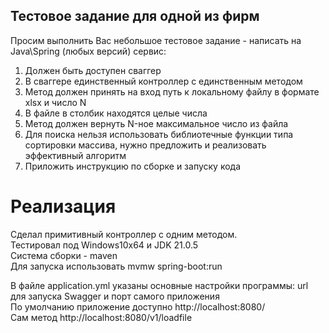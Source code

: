 ## Тестовое задание для одной из фирм

Просим выполнить Вас небольшое тестовое задание - написать на Java\Spring (любых версий) сервис:
1. Должен быть доступен сваггер
2. В сваггере единственный контроллер с единственным методом
3. Метод должен принять на вход путь к локальному файлу в формате xlsx и число N
4. В файле в столбик находятся целые числа
5. Метод должен вернуть N-ное максимальное число из файла
6. Для поиска нельзя использовать библиотечные функции типа сортировки массива, нужно предложить и реализовать эффективный алгоритм
7. Приложить инструкцию по сборке и запуску кода

# Реализация
Сделал примитивный контроллер с одним методом. 
<br>Тестировал под Windows10x64 и JDK 21.0.5
<br>Система сборки - maven
<br>Для запуска использовать mvmw spring-boot:run

В файле application.yml указаны основные настройки программы: url для запуска Swagger и порт самого приложения
<br>По умолчанию приложение доступно http://localhost:8080/
<br>Сам метод http://localhost:8080/v1/loadfile
